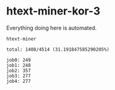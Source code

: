 # htext-miner-kor-3

Everything doing here is automated.

```
htext-miner

total: 1408/4514 (31.191847585290205%)

job0: 249
job1: 248
job2: 357
job3: 277
job4: 277
```